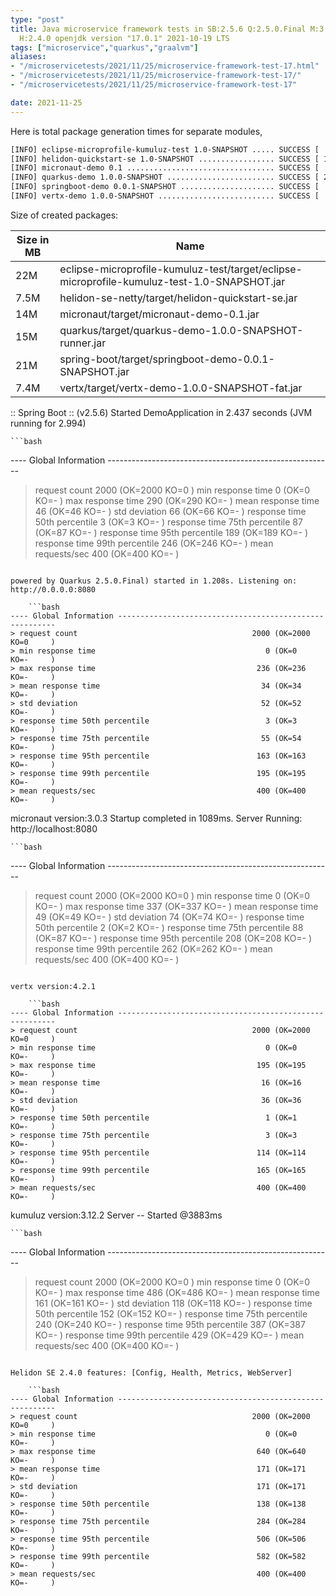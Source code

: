 ```yaml
---
type: "post"
title: Java microservice framework tests in SB:2.5.6 Q:2.5.0.Final M:3.2.0 V:4.2.1
  H:2.4.0 openjdk version "17.0.1" 2021-10-19 LTS
tags: ["microservice","quarkus","graalvm"]
aliases:
- "/microservicetests/2021/11/25/microservice-framework-test-17.html"
- "/microservicetests/2021/11/25/microservice-framework-test-17/"
- "/microservicetests/2021/11/25/microservice-framework-test-17"

date: 2021-11-25
---
```

 
Here is total package generation times for separate modules,
```bash
[INFO] eclipse-microprofile-kumuluz-test 1.0-SNAPSHOT ..... SUCCESS [  5.596 s]
[INFO] helidon-quickstart-se 1.0-SNAPSHOT ................. SUCCESS [ 11.575 s]
[INFO] micronaut-demo 0.1 ................................. SUCCESS [  8.584 s]
[INFO] quarkus-demo 1.0.0-SNAPSHOT ........................ SUCCESS [ 20.270 s]
[INFO] springboot-demo 0.0.1-SNAPSHOT ..................... SUCCESS [  0.635 s]
[INFO] vertx-demo 1.0.0-SNAPSHOT .......................... SUCCESS [  4.773 s]
```
Size of created packages:

| Size in MB |  Name |
|------------|-------|
| 22M | eclipse-microprofile-kumuluz-test/target/eclipse-microprofile-kumuluz-test-1.0-SNAPSHOT.jar |
| 7.5M | helidon-se-netty/target/helidon-quickstart-se.jar |
| 14M | micronaut/target/micronaut-demo-0.1.jar |
| 15M | quarkus/target/quarkus-demo-1.0.0-SNAPSHOT-runner.jar |
| 21M | spring-boot/target/springboot-demo-0.0.1-SNAPSHOT.jar |
| 7.4M | vertx/target/vertx-demo-1.0.0-SNAPSHOT-fat.jar |


:: Spring Boot :: (v2.5.6) Started DemoApplication in 2.437 seconds (JVM running for 2.994)

    ```bash
---- Global Information --------------------------------------------------------
> request count                                       2000 (OK=2000   KO=0     )
> min response time                                      0 (OK=0      KO=-     )
> max response time                                    290 (OK=290    KO=-     )
> mean response time                                    46 (OK=46     KO=-     )
> std deviation                                         66 (OK=66     KO=-     )
> response time 50th percentile                          3 (OK=3      KO=-     )
> response time 75th percentile                         87 (OK=87     KO=-     )
> response time 95th percentile                        189 (OK=189    KO=-     )
> response time 99th percentile                        246 (OK=246    KO=-     )
> mean requests/sec                                    400 (OK=400    KO=-     )
```

powered by Quarkus 2.5.0.Final) started in 1.208s. Listening on: http://0.0.0.0:8080

    ```bash
---- Global Information --------------------------------------------------------
> request count                                       2000 (OK=2000   KO=0     )
> min response time                                      0 (OK=0      KO=-     )
> max response time                                    236 (OK=236    KO=-     )
> mean response time                                    34 (OK=34     KO=-     )
> std deviation                                         52 (OK=52     KO=-     )
> response time 50th percentile                          3 (OK=3      KO=-     )
> response time 75th percentile                         55 (OK=54     KO=-     )
> response time 95th percentile                        163 (OK=163    KO=-     )
> response time 99th percentile                        195 (OK=195    KO=-     )
> mean requests/sec                                    400 (OK=400    KO=-     )
```

micronaut version:3.0.3 Startup completed in 1089ms. Server Running: http://localhost:8080

    ```bash
---- Global Information --------------------------------------------------------
> request count                                       2000 (OK=2000   KO=0     )
> min response time                                      0 (OK=0      KO=-     )
> max response time                                    337 (OK=337    KO=-     )
> mean response time                                    49 (OK=49     KO=-     )
> std deviation                                         74 (OK=74     KO=-     )
> response time 50th percentile                          2 (OK=2      KO=-     )
> response time 75th percentile                         88 (OK=87     KO=-     )
> response time 95th percentile                        208 (OK=208    KO=-     )
> response time 99th percentile                        262 (OK=262    KO=-     )
> mean requests/sec                                    400 (OK=400    KO=-     )
```

vertx version:4.2.1

    ```bash
---- Global Information --------------------------------------------------------
> request count                                       2000 (OK=2000   KO=0     )
> min response time                                      0 (OK=0      KO=-     )
> max response time                                    195 (OK=195    KO=-     )
> mean response time                                    16 (OK=16     KO=-     )
> std deviation                                         36 (OK=36     KO=-     )
> response time 50th percentile                          1 (OK=1      KO=-     )
> response time 75th percentile                          3 (OK=3      KO=-     )
> response time 95th percentile                        114 (OK=114    KO=-     )
> response time 99th percentile                        165 (OK=165    KO=-     )
> mean requests/sec                                    400 (OK=400    KO=-     )
```

kumuluz version:3.12.2 Server -- Started @3883ms

    ```bash
---- Global Information --------------------------------------------------------
> request count                                       2000 (OK=2000   KO=0     )
> min response time                                      0 (OK=0      KO=-     )
> max response time                                    486 (OK=486    KO=-     )
> mean response time                                   161 (OK=161    KO=-     )
> std deviation                                        118 (OK=118    KO=-     )
> response time 50th percentile                        152 (OK=152    KO=-     )
> response time 75th percentile                        240 (OK=240    KO=-     )
> response time 95th percentile                        387 (OK=387    KO=-     )
> response time 99th percentile                        429 (OK=429    KO=-     )
> mean requests/sec                                    400 (OK=400    KO=-     )
```

Helidon SE 2.4.0 features: [Config, Health, Metrics, WebServer]

    ```bash
---- Global Information --------------------------------------------------------
> request count                                       2000 (OK=2000   KO=0     )
> min response time                                      0 (OK=0      KO=-     )
> max response time                                    640 (OK=640    KO=-     )
> mean response time                                   171 (OK=171    KO=-     )
> std deviation                                        171 (OK=171    KO=-     )
> response time 50th percentile                        138 (OK=138    KO=-     )
> response time 75th percentile                        284 (OK=284    KO=-     )
> response time 95th percentile                        506 (OK=506    KO=-     )
> response time 99th percentile                        582 (OK=582    KO=-     )
> mean requests/sec                                    400 (OK=400    KO=-     )
```
